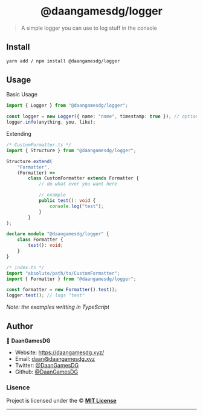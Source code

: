 <h1 align="center">@daangamesdg/logger</h1>

> A simple logger you can use to log stuff in the console

## Install

```sh
yarn add / npm install @daangamesdg/logger
```

## Usage

Basic Usage

```ts
import { Logger } from "@daangamesdg/logger";

const logger = new Logger({ name: "name", timestamp: true }); // options: { name: string; timestamp?: boolean (default = true) }
logger.info(anything, you, like);
```

Extending

```ts
/* CustomFormatter.ts */
import { Structure } from "@daangamesdg/logger";

Structure.extend(
	"Formatter",
	(Formatter) =>
		class CustomFormatter extends Formatter {
			// do what ever you want here

			// example
			public test(): void {
				console.log("test");
			}
		}
);

declare module "@daangamesdg/logger" {
	class Formatter {
		test(): void;
	}
}

/* index.ts */
import "absolute/path/to/CustomFormatter";
import { Formatter } from "@daangamesdg/logger";

const formatter = new Formatter().test();
logger.test(); // logs "test"
```

_Note: the examples writting in TypeScript_

## Author

👤 **DaanGamesDG**

- Website: https://daangamesdg.xyz/
- Email: <daan@daangamesdg.xyz>
- Twitter: [@DaanGamesDG](https://twitter.com/DaanGamesDG)
- Github: [@DaanGamesDG](https://github.com/DaanGamesDG)

### Lisence

Project is licensed under the © [**MIT License**](/LICENSE)

---
